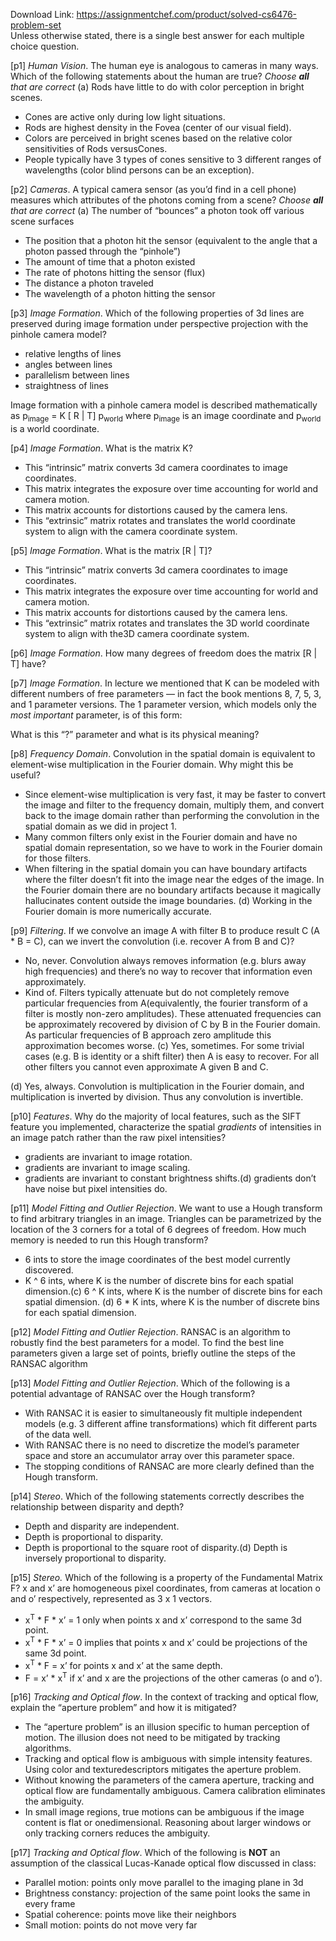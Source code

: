 Download Link: https://assignmentchef.com/product/solved-cs6476-problem-set
<br>
Unless otherwise stated, there is a single best answer for each multiple choice question.

[p1] <em>Human Vision</em>. The human eye is analogous to cameras in many ways. Which of the following statements about the human are true? <em>Choose <strong>all</strong> that are correct</em> (a) Rods have little to do with color perception in bright scenes.

<ul>

 <li>Cones are active only during low light situations.</li>

 <li>Rods are highest density in the Fovea (center of our visual field).</li>

 <li>Colors are perceived in bright scenes based on the relative color sensitivities of Rods versusCones.</li>

 <li>People typically have 3 types of cones sensitive to 3 different ranges of wavelengths (color blind persons can be an exception).</li>

</ul>

[p2] <em>Cameras</em>. A typical camera sensor (as you’d find in a cell phone) measures which attributes of the photons coming from a scene? <em>Choose <strong>all</strong> that are correct </em>(a) The number of “bounces” a photon took off various scene surfaces

<ul>

 <li>The position that a photon hit the sensor (equivalent to the angle that a photon passed through the “pinhole”)</li>

 <li>The amount of time that a photon existed</li>

 <li>The rate of photons hitting the sensor (flux)</li>

 <li>The distance a photon traveled</li>

 <li>The wavelength of a photon hitting the sensor</li>

</ul>

[p3] <em>Image Formation</em>. Which of the following properties of 3d lines are preserved during image formation under perspective projection with the pinhole camera model?

<ul>

 <li>relative lengths of lines</li>

 <li>angles between lines</li>

 <li>parallelism between lines</li>

 <li>straightness of lines</li>

</ul>

Image formation with a pinhole camera model is described mathematically as  p<sub>image</sub> = K [ R | T] p<sub>world</sub>  where p<sub>image</sub> is an image coordinate and p<sub>world</sub> is a world coordinate.

[p4] <em>Image Formation</em>. What is the matrix K?

<ul>

 <li>This “intrinsic” matrix converts 3d camera coordinates to image coordinates.</li>

 <li>This matrix integrates the exposure over time accounting for world and camera motion.</li>

 <li>This matrix accounts for distortions caused by the camera lens.</li>

 <li>This “extrinsic” matrix rotates and translates the world coordinate system to align with the camera coordinate system.</li>

</ul>

[p5] <em>Image Formation</em>. What is the matrix [R | T]?

<ul>

 <li>This “intrinsic” matrix converts 3d camera coordinates to image coordinates.</li>

 <li>This matrix integrates the exposure over time accounting for world and camera motion.</li>

 <li>This matrix accounts for distortions caused by the camera lens.</li>

 <li>This “extrinsic” matrix rotates and translates the 3D world coordinate system to align with the3D camera coordinate system.</li>

</ul>

[p6] <em>Image Formation</em>. How many degrees of freedom does the matrix [R | T] have?

[p7] <em>Image Formation</em>. In lecture we mentioned that K can be modeled with different numbers of free parameters — in fact the book mentions 8, 7, 5, 3, and 1 parameter versions. The 1 parameter version, which models only the <em>most important</em> parameter, is of this form:

What is this “?” parameter and what is its physical meaning?

[p8] <em>Frequency Domain</em>. Convolution in the spatial domain is equivalent to element-wise multiplication in the Fourier domain. Why might this be useful?

<ul>

 <li>Since element-wise multiplication is very fast, it may be faster to convert the image and filter to the frequency domain, multiply them, and convert back to the image domain rather than performing the convolution in the spatial domain as we did in project 1.</li>

 <li>Many common filters only exist in the Fourier domain and have no spatial domain representation, so we have to work in the Fourier domain for those filters.</li>

 <li>When filtering in the spatial domain you can have boundary artifacts where the filter doesn’t fit into the image near the edges of the image. In the Fourier domain there are no boundary artifacts because it magically hallucinates content outside the image boundaries. (d) Working in the Fourier domain is more numerically accurate.</li>

</ul>

[p9] <em>Filtering</em>. If we convolve an image A with filter B to produce result C (A * B = C), can we invert the convolution (i.e. recover A from B and C)?

<ul>

 <li>No, never. Convolution always removes information (e.g. blurs away high frequencies) and there’s no way to recover that information even approximately.</li>

 <li>Kind of. Filters typically attenuate but do not completely remove particular frequencies from A(equivalently, the fourier transform of a filter is mostly non-zero amplitudes). These attenuated frequencies can be approximately recovered by division of C by B in the Fourier domain. As particular frequencies of B approach zero amplitude this approximation becomes worse. (c) Yes, sometimes. For some trivial cases (e.g. B is identity or a shift filter) then A is easy to recover. For all other filters you cannot even approximate A given B and C.</li>

</ul>

(d) Yes, always. Convolution is multiplication in the Fourier domain, and multiplication is inverted by division. Thus any convolution is invertible.

[p10] <em>Features</em>. Why do the majority of local features, such as the SIFT feature you implemented, characterize the spatial <em>gradients</em> of intensities in an image patch rather than the raw pixel intensities?

<ul>

 <li>gradients are invariant to image rotation.</li>

 <li>gradients are invariant to image scaling.</li>

 <li>gradients are invariant to constant brightness shifts.(d) gradients don’t have noise but pixel intensities do.</li>

</ul>

[p11] <em>Model Fitting and Outlier Rejection</em>. We want to use a Hough transform to find arbitrary triangles in an image. Triangles can be parametrized by the location of the 3 corners for a total of 6 degrees of freedom. How much memory is needed to run this Hough transform?

<ul>

 <li>6 ints to store the image coordinates of the best model currently discovered.</li>

 <li>K ^ 6 ints, where K is the number of discrete bins for each spatial dimension.(c) 6 ^ K ints, where K is the number of discrete bins for each spatial dimension. (d) 6 * K ints, where K is the number of discrete bins for each spatial dimension.</li>

</ul>

[p12] <em>Model Fitting and Outlier Rejection</em>. RANSAC is an algorithm to robustly find the best parameters for a model. To find the best line parameters given a large set of points, briefly outline the steps of the RANSAC algorithm

[p13] <em>Model Fitting and Outlier Rejection</em>. Which of the following is a potential advantage of RANSAC over the Hough transform?

<ul>

 <li>With RANSAC it is easier to simultaneously fit multiple independent models (e.g. 3 different affine transformations) which fit different parts of the data well.</li>

 <li>With RANSAC there is no need to discretize the model’s parameter space and store an accumulator array over this parameter space.</li>

 <li>The stopping conditions of RANSAC are more clearly defined than the Hough transform.</li>

</ul>

[p14] <em>Stereo</em>. Which of the following statements correctly describes the relationship between disparity and depth?

<ul>

 <li>Depth and disparity are independent.</li>

 <li>Depth is proportional to disparity.</li>

 <li>Depth is proportional to the square root of disparity.(d) Depth is inversely proportional to disparity.</li>

</ul>

[p15] <em>Stereo. </em>Which of the following is a property of the Fundamental Matrix F? x and x’ are homogeneous pixel coordinates, from cameras at location o and o’ respectively, represented as 3 x 1 vectors.

<ul>

 <li>x<sup>T</sup> * F * x’ = 1 only when points x and x’ correspond to the same 3d point.</li>

 <li>x<sup>T</sup> * F * x’ = 0 implies that points x and x’ could be projections of the same 3d point.</li>

 <li>x<sup>T</sup> * F = x’ for points x and x’ at the same depth.</li>

 <li>F = x’ * x<sup>T</sup> if x’ and x are the projections of the other cameras (o and o’).</li>

</ul>

[p16] <em>Tracking and Optical flow</em>. In the context of tracking and optical flow, explain the “aperture problem” and how it is mitigated?

<ul>

 <li>The “aperture problem” is an illusion specific to human perception of motion. The illusion does not need to be mitigated by tracking algorithms.</li>

 <li>Tracking and optical flow is ambiguous with simple intensity features. Using color and texturedescriptors mitigates the aperture problem.</li>

 <li>Without knowing the parameters of the camera aperture, tracking and optical flow are fundamentally ambiguous. Camera calibration eliminates the ambiguity.</li>

 <li>In small image regions, true motions can be ambiguous if the image content is flat or onedimensional. Reasoning about larger windows or only tracking corners reduces the ambiguity.</li>

</ul>

[p17] <em>Tracking and Optical flow</em>. Which of the following is <strong>NOT</strong> an assumption of the classical Lucas-Kanade optical flow discussed in class:

<ul>

 <li>Parallel motion: points only move parallel to the imaging plane in 3d</li>

 <li>Brightness constancy: projection of the same point looks the same in every frame</li>

 <li>Spatial coherence: points move like their neighbors</li>

 <li>Small motion: points do not move very far</li>

</ul>